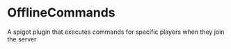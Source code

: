 # OfflineCommands
A spigot plugin that executes commands for specific players when they join the server
